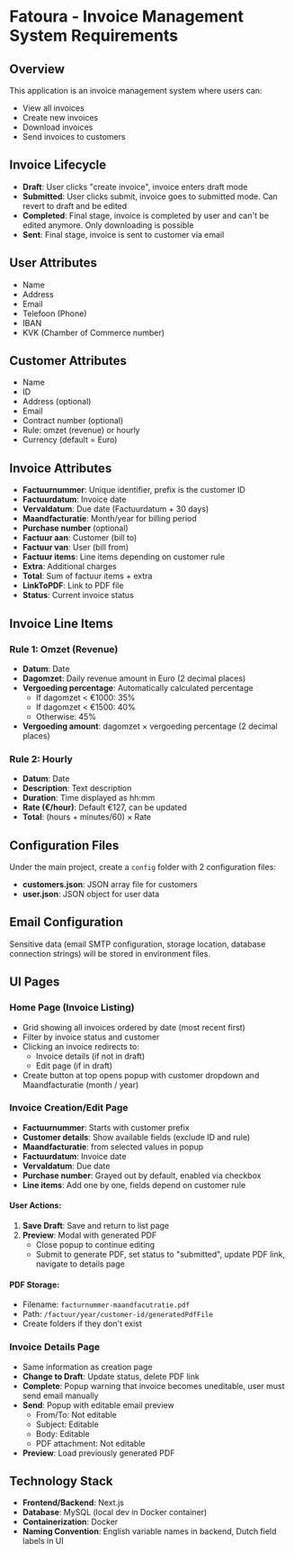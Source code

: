 # Fatoura - Invoice Management System Requirements

## Overview

This application is an invoice management system where users can:
- View all invoices
- Create new invoices
- Download invoices
- Send invoices to customers

## Invoice Lifecycle

- **Draft**: User clicks "create invoice", invoice enters draft mode
- **Submitted**: User clicks submit, invoice goes to submitted mode. Can revert to draft and be edited
- **Completed**: Final stage, invoice is completed by user and can't be edited anymore. Only downloading is possible
- **Sent**: Final stage, invoice is sent to customer via email

## User Attributes

- Name
- Address
- Email
- Telefoon (Phone)
- IBAN
- KVK (Chamber of Commerce number)

## Customer Attributes

- Name
- ID
- Address (optional)
- Email
- Contract number (optional)
- Rule: omzet (revenue) or hourly
- Currency (default = Euro)

## Invoice Attributes

- **Factuurnummer**: Unique identifier, prefix is the customer ID
- **Factuurdatum**: Invoice date
- **Vervaldatum**: Due date (Factuurdatum + 30 days)
- **Maandfacturatie**: Month/year for billing period
- **Purchase number** (optional)
- **Factuur aan**: Customer (bill to)
- **Factuur van**: User (bill from)
- **Factuur items**: Line items depending on customer rule
- **Extra**: Additional charges
- **Total**: Sum of factuur items + extra
- **LinkToPDF**: Link to PDF file
- **Status**: Current invoice status

## Invoice Line Items

### Rule 1: Omzet (Revenue)
- **Datum**: Date
- **Dagomzet**: Daily revenue amount in Euro (2 decimal places)
- **Vergoeding percentage**: Automatically calculated percentage
  - If dagomzet < €1000: 35%
  - If dagomzet < €1500: 40%
  - Otherwise: 45%
- **Vergoeding amount**: dagomzet × vergoeding percentage (2 decimal places)

### Rule 2: Hourly
- **Datum**: Date
- **Description**: Text description
- **Duration**: Time displayed as hh:mm
- **Rate (€/hour)**: Default €127, can be updated
- **Total**: (hours + minutes/60) × Rate

## Configuration Files

Under the main project, create a `config` folder with 2 configuration files:
- **customers.json**: JSON array file for customers
- **user.json**: JSON object for user data

## Email Configuration

Sensitive data (email SMTP configuration, storage location, database connection strings) will be stored in environment files.

## UI Pages

### Home Page (Invoice Listing)
- Grid showing all invoices ordered by date (most recent first)
- Filter by invoice status and customer
- Clicking an invoice redirects to:
  - Invoice details (if not in draft)
  - Edit page (if in draft)
- Create button at top opens popup with customer dropdown and Maandfacturatie (month / year)

### Invoice Creation/Edit Page
- **Factuurnummer**: Starts with customer prefix
- **Customer details**: Show available fields (exclude ID and rule)
- **Maandfacturatie**: from selected values in popup
- **Factuurdatum**: Invoice date
- **Vervaldatum**: Due date
- **Purchase number**: Grayed out by default, enabled via checkbox
- **Line items**: Add one by one, fields depend on customer rule

#### User Actions:
1. **Save Draft**: Save and return to list page
2. **Preview**: Modal with generated PDF
   - Close popup to continue editing
   - Submit to generate PDF, set status to "submitted", update PDF link, navigate to details page

#### PDF Storage:
- Filename: `facturnummer-maandfacutratie.pdf`
- Path: `/factuur/year/customer-id/generatedPdfFile`
- Create folders if they don't exist

### Invoice Details Page
- Same information as creation page
- **Change to Draft**: Update status, delete PDF link
- **Complete**: Popup warning that invoice becomes uneditable, user must send email manually
- **Send**: Popup with editable email preview
  - From/To: Not editable
  - Subject: Editable
  - Body: Editable
  - PDF attachment: Not editable
- **Preview**: Load previously generated PDF

## Technology Stack

- **Frontend/Backend**: Next.js
- **Database**: MySQL (local dev in Docker container)
- **Containerization**: Docker
- **Naming Convention**: English variable names in backend, Dutch field labels in UI






